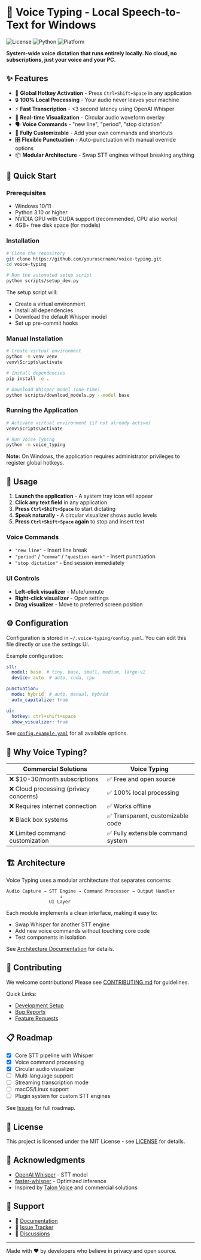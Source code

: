 # 🎤 Voice Typing - Local Speech-to-Text for Windows

![License](https://img.shields.io/badge/license-MIT-blue.svg)
![Python](https://img.shields.io/badge/python-3.10+-blue.svg)
![Platform](https://img.shields.io/badge/platform-Windows-blue.svg)

**System-wide voice dictation that runs entirely locally. No cloud, no subscriptions, just your voice and your PC.**

## ✨ Features

- 🎯 **Global Hotkey Activation** - Press `Ctrl+Shift+Space` in any application
- 🔒 **100% Local Processing** - Your audio never leaves your machine
- ⚡ **Fast Transcription** - <3 second latency using OpenAI Whisper
- 🎨 **Real-time Visualization** - Circular audio waveform overlay
- 🗣️ **Voice Commands** - "new line", "period", "stop dictation"
- 🔧 **Fully Customizable** - Add your own commands and shortcuts
- 🎛️ **Flexible Punctuation** - Auto-punctuation with manual override options
- 📦 **Modular Architecture** - Swap STT engines without breaking anything

## 🚀 Quick Start

### Prerequisites

- Windows 10/11
- Python 3.10 or higher
- NVIDIA GPU with CUDA support (recommended, CPU also works)
- 4GB+ free disk space (for models)

### Installation

```bash
# Clone the repository
git clone https://github.com/yourusername/voice-typing.git
cd voice-typing

# Run the automated setup script
python scripts/setup_dev.py
```

The setup script will:
- Create a virtual environment
- Install all dependencies
- Download the default Whisper model
- Set up pre-commit hooks

### Manual Installation

```bash
# Create virtual environment
python -m venv venv
venv\Scripts\activate

# Install dependencies
pip install -e .

# Download Whisper model (one-time)
python scripts/download_models.py --model base
```

### Running the Application

```bash
# Activate virtual environment (if not already active)
venv\Scripts\activate

# Run Voice Typing
python -m voice_typing
```

**Note:** On Windows, the application requires administrator privileges to register global hotkeys.

## 📖 Usage

1. **Launch the application** - A system tray icon will appear
2. **Click any text field** in any application
3. **Press `Ctrl+Shift+Space`** to start dictating
4. **Speak naturally** - A circular visualizer shows audio levels
5. **Press `Ctrl+Shift+Space` again** to stop and insert text

### Voice Commands

- `"new line"` - Insert line break
- `"period"` / `"comma"` / `"question mark"` - Insert punctuation
- `"stop dictation"` - End session immediately

### UI Controls

- **Left-click visualizer** - Mute/unmute
- **Right-click visualizer** - Open settings
- **Drag visualizer** - Move to preferred screen position

## ⚙️ Configuration

Configuration is stored in `~/.voice-typing/config.yaml`. You can edit this file directly or use the settings UI.

Example configuration:

```yaml
stt:
  model: base  # tiny, base, small, medium, large-v2
  device: auto  # auto, cuda, cpu

punctuation:
  mode: hybrid  # auto, manual, hybrid
  auto_capitalize: true

ui:
  hotkey: ctrl+shift+space
  show_visualizer: true
```

See [`config.example.yaml`](config.example.yaml) for all available options.

## 🎯 Why Voice Typing?

| Commercial Solutions | Voice Typing |
|---------------------|--------------|
| ❌ $10-30/month subscriptions | ✅ Free and open source |
| ❌ Cloud processing (privacy concerns) | ✅ 100% local processing |
| ❌ Requires internet connection | ✅ Works offline |
| ❌ Black box systems | ✅ Transparent, customizable code |
| ❌ Limited command customization | ✅ Fully extensible command system |

## 🏗️ Architecture

Voice Typing uses a modular architecture that separates concerns:

```
Audio Capture → STT Engine → Command Processor → Output Handler
                    ↓
                UI Layer
```

Each module implements a clean interface, making it easy to:
- Swap Whisper for another STT engine
- Add new voice commands without touching core code
- Test components in isolation

See [Architecture Documentation](docs/architecture.md) for details.

## 🤝 Contributing

We welcome contributions! Please see [CONTRIBUTING.md](CONTRIBUTING.md) for guidelines.

Quick Links:
- [Development Setup](docs/development.md)
- [Bug Reports](https://github.com/yourusername/voice-typing/issues/new?template=bug_report.md)
- [Feature Requests](https://github.com/yourusername/voice-typing/issues/new?template=feature_request.md)

## 📋 Roadmap

- [x] Core STT pipeline with Whisper
- [x] Voice command processing
- [x] Circular audio visualizer
- [ ] Multi-language support
- [ ] Streaming transcription mode
- [ ] macOS/Linux support
- [ ] Plugin system for custom STT engines

See [Issues](https://github.com/yourusername/voice-typing/issues) for full roadmap.

## 📜 License

This project is licensed under the MIT License - see [LICENSE](LICENSE) for details.

## 🙏 Acknowledgments

- [OpenAI Whisper](https://github.com/openai/whisper) - STT model
- [faster-whisper](https://github.com/guillaumekln/faster-whisper) - Optimized inference
- Inspired by [Talon Voice](https://talonvoice.com/) and commercial solutions

## 💬 Support

- 📖 [Documentation](docs/)
- 🐛 [Issue Tracker](https://github.com/yourusername/voice-typing/issues)
- 💬 [Discussions](https://github.com/yourusername/voice-typing/discussions)

---

Made with ❤️ by developers who believe in privacy and open source.
